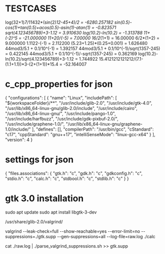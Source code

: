 # TESTCASES

log(32+1)*7/11*432*(sin(2)*12-45+4)/2 =  -6280.257182
sin(0.5)-cos(1)+tan(0.5)+acos(0.5)-asin(1)-atan(1) = -0.823571
sqrt(4.123456789)+3-1.12 = 3.910630
log(10.2)-ln(10.2) = -1.313788
11+(-2)^5 = -21.000000
11+20/(-5) = 7.00000
16/2*(1+1) = 16.00000
6/2*(1+2) = 9.000000
1.1122-(-1) = 2.112200
(5.23+1.25)*(0.25+0.001) = 1.626480
44mod3/5.1 + 0.1/10^(-1) = 1.392157
44mod3/5.1 + 0.1/10^(-1)/sqrt(1357-245) = 0.422145
44mod3/5.1 + 0.1/10^(-1)/-sqrt(1357-245) = 0.362169
log(10.2)-ln(10.2)/sqrt(4.123456789)+3-1.12 = 1.744922
15.4121212121212/(7.1-(1.1+1.1))*3-(2+(1+1))*15.4 = -52.164007

# c_cpp_properties for json

{
    "configurations": [
        {
            "name": "Linux",
            "includePath": [
                "${workspaceFolder}/**",
                "/usr/include/glib-2.0",
                "/usr/include/gtk-4.0",
                "/usr/lib/x86_64-linux-gnu/glib-2.0/include",
                "/usr/include/cairo",
                "/usr/lib/x86_64-linux-gnu/",
                "/usr/include/pango-1.0",
                "/usr/include/harfbuzz",
                "/usr/include/gdk-pixbuf-2.0/",
                "/usr/include/graphene-1.0/",
                "/usr/lib/x86_64-linux-gnu/graphene-1.0/include/"
            ],
            "defines": [],
            "compilerPath": "/usr/bin/gcc",
            "cStandard": "c17",
            "cppStandard": "gnu++17",
            "intelliSenseMode": "linux-gcc-x64"
        }
    ],
    "version": 4
}
# settings for json

{
    "files.associations": {
        "gtk.h": "c",
        "gdk.h": "c",
        "gdkconfig.h": "c",
        "stdio.h": "c",
        "calc.h": "c",
        "stdbool.h": "c",
        "stdlib.h": "c"
    }
}

# gtk 3.0 installation

sudo apt update
sudo apt install libgtk-3-dev

/usr/share/glib-2.0/valgrind/

valgrind --leak-check=full --show-reachable=yes --error-limit=no --suppressions=./gtk.supp --gen-suppressions=all --log-file=raw.log ./calc

cat ./raw.log | ./parse_valgrind_suppressions.sh >> gtk.supp

